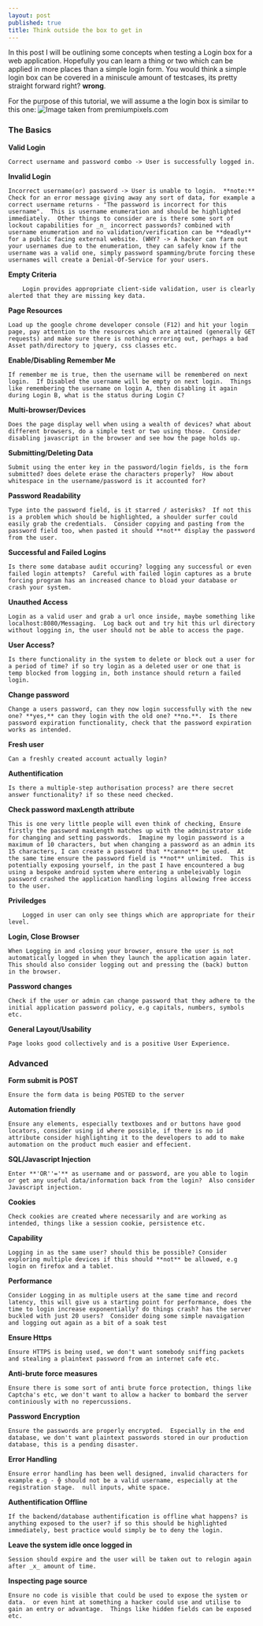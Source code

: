 ```yaml
---
layout: post
published: true
title: Think outside the box to get in
---
```

In this post I will be outlining some concepts when testing a Login box for a web application.  Hopefully you can learn a thing or two which can be applied in more places than a simple login form.  You would think a simple login box can be covered in a miniscule amount of testcases, its pretty straight forward right? **wrong**.

For the purpose of this tutorial, we will assume a the login box is similar to this one:
![Image taken from premiumpixels.com](http://turbo.premiumpixels.com/wp-content/uploads/2011/06/preview.jpg)

### The Basics

**Valid Login**

    Correct username and password combo -> User is successfully logged in.

**Invalid Login** 

    Incorrect username(or) password -> User is unable to login.  **note:** Check for an error message giving away any sort of data, for example a correct username returns - "The password is incorrect for this username".  This is username enumeration and should be highlighted immediately.  Other things to consider are is there some sort of lockout capabilities for _n_ incorrect passwords? combined with username enumeration and no validation/verification can be **deadly** for a public facing external website. (WHY? -> A hacker can farm out your usernames due to the enumeration, they can safely know if the username was a valid one, simply password spamming/brute forcing these usernames will create a Denial-Of-Service for your users.

**Empty Criteria**

		Login provides appropriate client-side validation, user is clearly alerted that they are missing key data.

**Page Resources**

    Load up the google chrome developer console (F12) and hit your login page, pay attention to the resources which are attained (generally GET requests) and make sure there is nothing erroring out, perhaps a bad Asset path/directory to jquery, css classes etc.  

**Enable/Disabling Remember Me**

    If remember me is true, then the username will be remembered on next login.  If Disabled the username will be empty on next login.  Things like remembering the username on login A, then disabling it again during Login B, what is the status during Login C?

**Multi-browser/Devices**

	Does the page display well when using a wealth of devices? what about different browsers, do a simple test or two using those.  Consider disabling javascript in the browser and see how the page holds up.

**Submitting/Deleting Data**

	Submit using the enter key in the password/login fields, is the form submitted? does delete erase the characters properly?  How about whitespace in the username/password is it accounted for?

**Password Readability**

	Type into the password field, is it starred / asterisks?  If not this is a problem which should be highlighted, a shoulder surfer could easily grab the credentials.  Consider copying and pasting from the password field too, when pasted it should **not** display the password from the user.

**Successful and Failed Logins**

	Is there some database audit occuring? logging any successful or even failed login attempts?  Careful with failed login captures as a brute forcing program has an increased chance to bload your database or crash your system.

**Unauthed Access**

	Login as a valid user and grab a url once inside, maybe something like localhost:8080/Messaging.  Log back out and try hit this url directory without logging in, the user should not be able to access the page.

**User Access?**

	Is there functionality in the system to delete or block out a user for a period of time? if so try login as a deleted user or one that is temp blocked from logging in, both instance should return a failed login.

**Change password**

	Change a users password, can they now login successfully with the new one? **yes,** can they login with the old one? **no.**.  Is there password expiration functionality, check that the password expiration works as intended.

**Fresh user**

	Can a freshly created account actually login?

**Authentification**

	Is there a multiple-step authorisation process? are there secret answer functionality? if so these need checked.

**Check password maxLength attribute**

	This is one very little people will even think of checking, Ensure firstly the password maxLength matches up with the administrator side for changing and setting passwords.  Imagine my login password is a maximum of 10 characters, but when changing a password as an admin its 15 characters, I can create a password that **cannot** be used.  At the same time ensure the password field is **not** unlimited.  This is potentially exposing yourself, in the past I have encountered a bug using a bespoke android system where entering a unbeleivably login password crashed the application handling logins allowing free access to the user.

**Priviledges**
		
        Logged in user can only see things which are appropriate for their level.

**Login, Close Browser**

	When Logging in and closing your browser, ensure the user is not automatically logged in when they launch the application again later.  This should also consider logging out and pressing the (back) button in the browser.  

**Password changes**

	Check if the user or admin can change password that they adhere to the initial application password policy, e.g capitals, numbers, symbols etc.

**General Layout/Usability**

	Page looks good collectively and is a positive User Experience.

### Advanced

**Form submit is POST**

	Ensure the form data is being POSTED to the server

**Automation friendly**

	Ensure any elements, especially textboxes and or buttons have good locators, consider using id where possible, if there is no id attribute consider highlighting it to the developers to add to make automation on the product much easier and effecient.

**SQL/Javascript Injection**

	Enter **'OR''='** as username and or password, are you able to login or get any useful data/information back from the login?  Also consider Javascript injection.
    
**Cookies**

	Check cookies are created where necessarily and are working as intended, things like a session cookie, persistence etc.

**Capability**

	Logging in as the same user? should this be possible? Consider exploring multiple devices if this should **not** be allowed, e.g login on firefox and a tablet.  

**Performance**

	Consider Logging in as multiple users at the same time and record latency, this will give us a starting point for performance, does the time to login increase exponentially? do things crash? has the server buckled with just 20 users?  Consider doing some simple navaigation and logging out again as a bit of a soak test

**Ensure Https**

	Ensure HTTPS is being used, we don't want somebody sniffing packets and stealing a plaintext password from an internet cafe etc.

**Anti-brute force measures**

	Ensure there is some sort of anti brute force protection, things like Captcha's etc, we don't want to allow a hacker to bombard the server continiously with no repercussions.

**Password Encryption**

	Ensure the passwords are properly encrypted.  Especially in the end database, we don't want plaintext passwords stored in our production database, this is a pending disaster.

**Error Handling**

	Ensure error handling has been well designed, invalid characters for example e.g - ╬ should not be a valid username, especially at the registration stage.  null inputs, white space.

**Authentification Offline**

	If the backend/database authentification is offline what happens? is anything exposed to the user? if so this should be highlighted immediately, best practice would simply be to deny the login.

**Leave the system idle once logged in**

	Session should expire and the user will be taken out to relogin again after _x_ amount of time.

**Inspecting page source**

	Ensure no code is visible that could be used to expose the system or data.  or even hint at something a hacker could use and utilise to gain an entry or advantage.  Things like hidden fields can be exposed etc.
